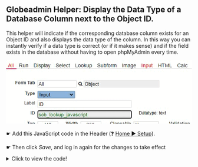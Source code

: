 ## Globeadmin Helper: Display the Data Type of a Database Column next to the Object ID.

This helper will indicate if the corresponding database column exists for an Object ID and also displays the data type of the column.
In this way you can instantly verify if a data type is correct (or if it makes sense) and if the field exists in the database without having to open phpMyAdmin every time.

<p align="left">
  <img src="screenshots/globeadmin_display_data_type.gif">
</p>


☛  Add this JavaScript code in the Header (❓ [Home ► Setup](codelib/common/setup_header.gif)). 

☛  Then click *Save*, and log in again for the changes to take effect


<details>
 <summary>Click to view the code!</summary>
  
```javascript
function columnDataType(table, id) {
    var s = nuFORM.tableSchema[table];
    var n = s.names;
    var i = n.indexOf(id.val());
    return i > -1 ? s.types[i] : '';
}

jQuery.fn.cssNumber = function (prop) {
    var v = parseInt(this.css(prop), 10);
    return isNaN(v) ? 0 : v;
};

function showDataType(id) {
    var table = $("#sob_all_table").val();
    var dataType = columnDataType(table, id);

    if ($('#nuDataType').length == 0) {
        var s = $('<span id="nuDataType"></span>');
        $('#nuRECORD').append(s);
        s.css({
            "top": id.cssNumber("top"),
            "left": id.cssNumber("left") + id.cssNumber("width") + 25,
            "position": "absolute",
        });
        nuAddDataTab($('#nuDataType').attr('id'), '0', '');
    }

    $('#nuDataType').html(dataType == '' ? '' : 'Datatype: ' + dataType);
    dataType !== '' ? id.css('color', 'green') : id.css('color', 'black');    
}

function initShowDataType() {
    if (nuCurrentProperties().form_id == 'nuobject' && nuFormType() == 'edit') {
        var table = $("#sob_all_table").val();        
        if (table !== '') {
            var id = $('#sob_all_id');
            showDataType(id);
            id.on('input change', function () {
                console.log('changed');
                showDataType(id);
            });
        }
    }
}

// Call initShowDataType() in nuOnLoad()
function nuOnLoad() {
    initShowDataType();
}```

```
</details>
